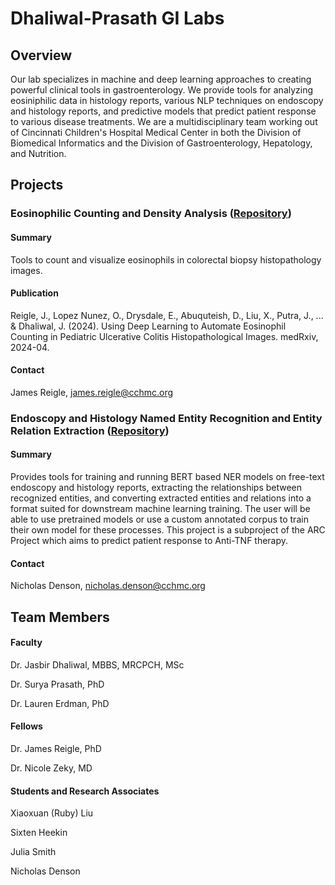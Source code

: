 # Dhaliwal-Prasath GI Labs

## Overview

Our lab specializes in machine and deep learning approaches to creating powerful clinical tools in gastroenterology. We provide tools for analyzing eosiniphilic data in histology reports, various NLP techniques on endoscopy and histology reports, and predictive models that predict patient response to various disease treatments. We are a multidisciplinary team working out of Cincinnati Children's Hospital Medical Center in both the Division of Biomedical Informatics and the Division of Gastroenterology, Hepatology, and Nutrition.

## Projects

### Eosinophilic Counting and Density Analysis  ([Repository](https://github.com/Dhaliwal-GI-ML/Eosinophilic-Cell-Counting))

#### Summary

Tools to count and visualize eosinophils in colorectal biopsy histopathology images.


#### Publication

Reigle, J., Lopez Nunez, O., Drysdale, E., Abuquteish, D., Liu, X., Putra, J., ... & Dhaliwal, J. (2024). Using Deep Learning to Automate Eosinophil Counting in Pediatric Ulcerative Colitis Histopathological Images. medRxiv, 2024-04.


#### Contact 

James Reigle, james.reigle@cchmc.org

### Endoscopy and Histology Named Entity Recognition and Entity Relation Extraction ([Repository](https://github.com/Dhaliwal-GI-ML/Colonoscopy-NER-and-Relation-Extraction/tree/main))

#### Summary

Provides tools for training and running BERT based NER models on free-text endoscopy and histology reports, extracting the relationships between recognized entities, and converting extracted entities and relations into a format suited for downstream machine learning training. The user will be able to use pretrained models or use a custom annotated corpus to train their own model for these processes. This project is a subproject of the ARC Project which aims to predict patient response to Anti-TNF therapy.


#### Contact 

Nicholas Denson, nicholas.denson@cchmc.org

## Team Members

#### Faculty

Dr. Jasbir Dhaliwal, MBBS, MRCPCH, MSc

Dr. Surya Prasath, PhD

Dr. Lauren Erdman, PhD

#### Fellows

Dr. James Reigle, PhD

Dr. Nicole Zeky, MD

#### Students and Research Associates

Xiaoxuan (Ruby) Liu

Sixten Heekin

Julia Smith

Nicholas Denson

